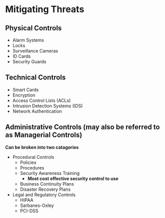 # Mitigating Threats

## Physical Controls
- Alarm Systems
- Locks
- Surveillance Cameras
- ID Cards
- Security Guards

## Technical Controls
- Smart Cards
- Encryption
- Access Control Lists (ACLs)
- Intrusion Detection Systems (IDS)
- Network Authentication

## Administrative Controls (may also be referred to as Managerial Controls)
**Can be broken into two catagories**
- Procedural Controls
    - Policies
    - Procedures
    - Security Awareness Training
        - **Most cost effective security control to use**
    - Business Continuity Plans
    - Disaster Recovery Plans
- Legal and Regulatory Controls
    - HIPAA
    - Sarbanes-Oxley
    - PCI-DSS
